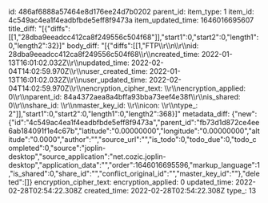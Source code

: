 id: 486af6888a57464e8d176ee24d7b0202
parent_id: 
item_type: 1
item_id: 4c549ac4ea1f4eadbfbde5eff8f9473a
item_updated_time: 1646016695607
title_diff: "[{\"diffs\":[[1,\"28dba9eeadcc412ca8f249556c504f68\"]],\"start1\":0,\"start2\":0,\"length1\":0,\"length2\":32}]"
body_diff: "[{\"diffs\":[[1,\"FTP\\\r\\\n\\\r\\\nid: 28dba9eeadcc412ca8f249556c504f68\\\r\\\ncreated_time: 2022-01-13T16:01:02.032Z\\\r\\\nupdated_time: 2022-02-04T14:02:59.970Z\\\r\\\nuser_created_time: 2022-01-13T16:01:02.032Z\\\r\\\nuser_updated_time: 2022-02-04T14:02:59.970Z\\\r\\\nencryption_cipher_text: \\\r\\\nencryption_applied: 0\\\r\\\nparent_id: 84a4372aea8a4bffa93bba73eef4e38f\\\r\\\nis_shared: 0\\\r\\\nshare_id: \\\r\\\nmaster_key_id: \\\r\\\nicon: \\\r\\\ntype_: 2\"]],\"start1\":0,\"start2\":0,\"length1\":0,\"length2\":368}]"
metadata_diff: {"new":{"id":"4c549ac4ea1f4eadbfbde5eff8f9473a","parent_id":"fb73d1d872ce4ee6ab184091f1e4c67b","latitude":"0.00000000","longitude":"0.00000000","altitude":"0.0000","author":"","source_url":"","is_todo":0,"todo_due":0,"todo_completed":0,"source":"joplin-desktop","source_application":"net.cozic.joplin-desktop","application_data":"","order":1646016695596,"markup_language":1,"is_shared":0,"share_id":"","conflict_original_id":"","master_key_id":""},"deleted":[]}
encryption_cipher_text: 
encryption_applied: 0
updated_time: 2022-02-28T02:54:22.308Z
created_time: 2022-02-28T02:54:22.308Z
type_: 13